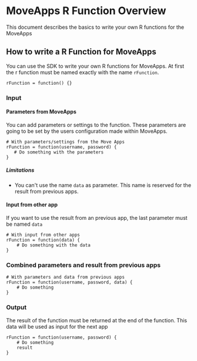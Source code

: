 # MoveApps R Function Overview
This document describes the basics to write your own R functions for the MoveApps

## How to write a R Function for MoveApps
You can use the SDK to write your own R functions for MoveApps. 
At first the r function must be named exactly with the name `rFunction`. 
```
rFunction = function() {}
```

### Input
#### Parameters from MoveApps
You can add parameters or settings to the function. These parameters are going to be set by the users configuration made within MoveApps.
```
# With parameters/settings from the Move Apps 
rFunction = function(username, password) {
   # Do something with the parameters
}
```

##### Limitations
- You can't use the name `data` as parameter. This name is reserved for the result from previous apps.

#### Input from other app
If you want to use the result from an previous app, the last parameter must be named `data`
```
# With input from other apps
rFunction = function(data) {
    # Do something with the data
}
```

### Combined parameters and result from previous apps
```
# With parameters and data from previous apps
rFunction = function(username, password, data) {
    # Do something
}
```

### Output
The result of the function must be returned at the end of the function. This data will be used as input for the next app
```
rFunction = function(username, password) {
    # Do something
    result
}
```